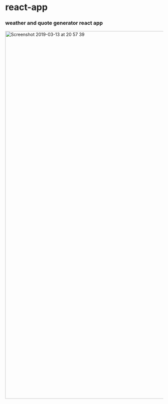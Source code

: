 # react-app

<h3> weather and quote generator react app </h3> 

<img width="1169" alt="Screenshot 2019-03-13 at 20 57 39" src="https://user-images.githubusercontent.com/34218728/54314243-0e30b580-45d3-11e9-9158-c14c43e0159e.png">
